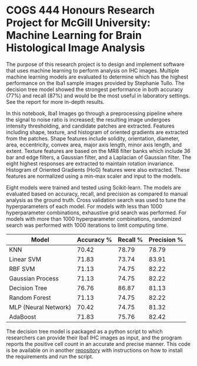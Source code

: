# COGS 444 Honours Research Project for McGill University: Machine Learning for Brain Histological Image Analysis
The purpose of this research project is to design and implement software that uses machine learning to perform analysis on IHC images. Multiple machine learning models are evaluated to determine which has the highest performance on the Iba1 sample images provided by Stephanie Tullo. The decision tree model showed the strongest performance in both accuracy (77%) and recall (87%) and would be the most useful in laboratory settings. See the report for more in-depth results.

In this notebook, Iba1 Images go through a preprocessing pipeline where the signal to noise ratio is increased; the resulting image undergoes intensity thresholding, and candidate patches are extracted. Features including shape, texture, and histogram of oriented gradients are extracted from the patches. Shape features include solidity, orientation, diameter, area, eccentricity, convex area, major axis length, minor axis length, and extent. Texture features are based on the MR8 filter banks which include 36 bar and edge filters, a Gaussian filter, and a Laplacian of Gaussian filter. The eight highest responses are extracted to maintain rotation invariance. Histogram of Oriented Gradients (HoG) features were also extracted. These features are normalized using a min-max scaler and input to the models.

Eight models were trained and tested using Scikit-learn. The models are evaluated based on accuracy, recall, and precision as compared to manual analysis as the ground truth. Cross validation search was used to tune the hyperparameters of each model. For models with less than 1000 hyperparameter combinations, exhaustive grid search was performed. For models with more than 1000 hyperparameter combinations, randomized search was performed with 1000 iterations to limit computing time.

Model | Accuracy % | Recall % | Precision %
------------ | ------------- | ------------ | -------------
KNN | 70.42 | 78.79 | 78.79
Linear SVM | 71.83 | 73.74 | 83.91
RBF SVM | 71.13 | 74.75 | 82.22
Gaussian Process | 71.13 | 74.75 | 82.22
Decision Tree | 76.76 | 86.87 | 81.13
Random Forest | 71.13 | 74.75 | 82.22
MLP (Neural Network) | 70.42 | 74.75 | 81.32
AdaBoost | 71.83 | 75.76 | 82.42

The decision tree model is packaged as a python script to which researchers can provide their Iba1 IHC images as input, and the program reports the positive cell count in an accurate and precise manner. This code is be available on in another [repository](https://github.com/amyhynes/HistologyCellCounter) with instructions on how to install the requirements and run the script.
